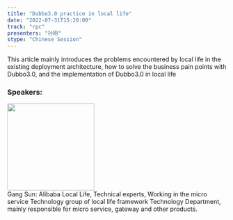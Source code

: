 ```yaml
---
title: "Dubbo3.0 practice in local life"
date: "2022-07-31T15:20:00"
track: "rpc"
presenters: "孙刚"
stype: "Chinese Session"
---
```

This article mainly introduces the problems encountered by local life in the existing deployment architecture, how to solve the business pain points with Dubbo3.0, and the implementation of Dubbo3.0 in local life
 ### Speakers: 
 <img src="images/speaker/1091.png" width="200" /><br>Gang Sun: Alibaba Local Life, Technical experts, Working in the micro service Technology group of local life framework Technology Department, mainly responsible for micro service, gateway and other products.

 